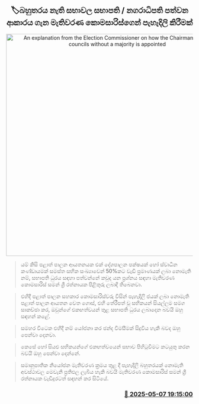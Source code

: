 <p align='center'><b><h2 align='center' title='An explanation from the Election Commissioner on how the Chairman/Mayor of councils without a majority is appointed'>🏷බහුතරය නැති සභාවල සභාපති / නගරාධිපති පත්වන ආකාරය ගැන මැතිවරණ කොමසාරිස්ගෙන් පැහැදිලි කිරීමක්</h2></b></p>
<p align='center'><img src='https://helakuru.sgp1.cdn.digitaloceanspaces.com/esana/images/lib/saman-sri-rathnayake-media.jpg' width='600' alt='An explanation from the Election Commissioner on how the Chairman/Mayor of councils without a majority is appointed'></p>

> යම් කිසි පළාත් පාලන ආයතනයක එක් දේශපාලන පක්ෂයක් හෝ ස්වාධීන කණ්ඩායමක් සමස්ත සභික සංඛ්‍යාවෙන් 50%කට වැඩි ප්‍රමාණයක් ලබා නොමැති නම්, සභාපති ධුරය සඳහා පත්වන්නේ කවුද යන ප්‍රශ්නය සඳහා මැතිවරණ කොමසාරිස් සමන් ශ්‍රී රත්නායක පිළිතුරු ලබාදී තිබෙනවා.

> එහිදී පළාත් පාලන සහකාර කොමසාරිස්වරු විසින් පැහැදිලි ජයක් ලබා නොමැති පළාත් පාලන ආයතන වෙත ගොස්, එහි තේරීපත් වූ සභිකයන් සියල්ලම සමග සාකච්ඡා කර, ඔවුන්ගේ එකඟත්වයන් තුළ සභාපති ධුරය ලබාදෙන බවයි ඔහු සඳහන් කළේ.

> සමහර විටෙක එහිදී නම් යෝජනා කර ඡන්ද විමසීමක් සිදුවිය හැකි බවද ඔහු පෙන්වා දෙනවා.

> කෙසේ හෝ සියළු සභිකයන්ගේ එකඟත්වයෙන් සභාව පිහිටුවීමට කටයුතු කරන බවයි ඔහු පෙන්වා දෙන්නේ.

> සමානුපාතික නියෝජන මැතිවරණ ක්‍රමය තුළ දී පැහැදිලි බහුතරයක් නොමැති අවස්ථාවල මෙවැනි ප්‍රතිඵල ලැබිය හැකි බවයි මැතිවරණ කොමසාරිස් සමන් ශ්‍රී රත්නායක වැඩිදුරටත් සඳහන් කර සිටියේ.



<h3 align='right'><a href='https://www.helakuru.lk/esana/p/109907/'>📅 2025-05-07 19:15:00</a></h3>
